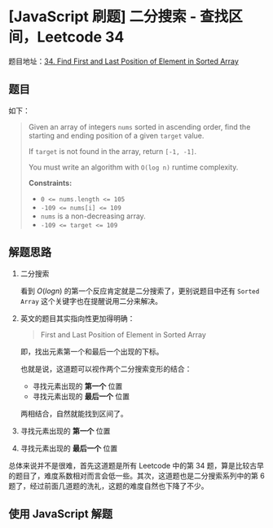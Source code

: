 # [JavaScript 刷题] 二分搜索 - 查找区间，Leetcode 34

题目地址：[34. Find First and Last Position of Element in Sorted Array](https://leetcode.com/problems/find-first-and-last-position-of-element-in-sorted-array/)

## 题目

如下：

> Given an array of integers `nums` sorted in ascending order, find the starting and ending position of a given `target` value.
>
> If `target` is not found in the array, return `[-1, -1]`.
>
> You must write an algorithm with `O(log n)` runtime complexity.
>
> **Constraints:**
>
> - `0 <= nums.length <= 105`
> - `-109 <= nums[i] <= 109`
> - `nums` is a non-decreasing array.
> - `-109 <= target <= 109`

## 解题思路

1. 二分搜索

   看到 $O(log n)$ 的第一个反应肯定就是二分搜索了，更别说题目中还有 `Sorted Array` 这个关键字也在提醒说用二分来解决。

2. 英文的题目其实指向性更加得明确：

   > First and Last Position of Element in Sorted Array

   即，找出元素第一个和最后一个出现的下标。

   也就是说，这道题可以视作两个二分搜索变形的结合：

   - 寻找元素出现的 **第一个** 位置
   - 寻找元素出现的 **最后一个** 位置

   两相结合，自然就能找到区间了。

3. 寻找元素出现的 **第一个** 位置
4. 寻找元素出现的 **最后一个** 位置

总体来说并不是很难，首先这道题是所有 Leetcode 中的第 34 题，算是比较古早的题目了，难度系数相对而言会低一些。其次，这道题也是二分搜索系列中的第 6 题了，经过前面几道题的洗礼，这题的难度自然也下降了不少。

## 使用 JavaScript 解题
